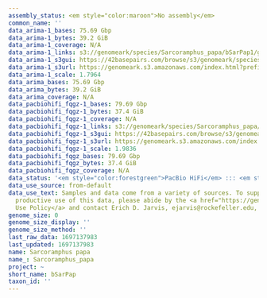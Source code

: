 ```yaml
---
assembly_status: <em style="color:maroon">No assembly</em>
common_name: ''
data_arima-1_bases: 75.69 Gbp
data_arima-1_bytes: 39.2 GiB
data_arima-1_coverage: N/A
data_arima-1_links: s3://genomeark/species/Sarcoramphus_papa/bSarPap1/genomic_data/arima/<br>
data_arima-1_s3gui: https://42basepairs.com/browse/s3/genomeark/species/Sarcoramphus_papa/bSarPap1/genomic_data/arima/
data_arima-1_s3url: https://genomeark.s3.amazonaws.com/index.html?prefix=species/Sarcoramphus_papa/bSarPap1/genomic_data/arima/
data_arima-1_scale: 1.7964
data_arima_bases: 75.69 Gbp
data_arima_bytes: 39.2 GiB
data_arima_coverage: N/A
data_pacbiohifi_fqgz-1_bases: 79.69 Gbp
data_pacbiohifi_fqgz-1_bytes: 37.4 GiB
data_pacbiohifi_fqgz-1_coverage: N/A
data_pacbiohifi_fqgz-1_links: s3://genomeark/species/Sarcoramphus_papa/bSarPap1/genomic_data/pacbio_hifi/<br>
data_pacbiohifi_fqgz-1_s3gui: https://42basepairs.com/browse/s3/genomeark/species/Sarcoramphus_papa/bSarPap1/genomic_data/pacbio_hifi/
data_pacbiohifi_fqgz-1_s3url: https://genomeark.s3.amazonaws.com/index.html?prefix=species/Sarcoramphus_papa/bSarPap1/genomic_data/pacbio_hifi/
data_pacbiohifi_fqgz-1_scale: 1.9836
data_pacbiohifi_fqgz_bases: 79.69 Gbp
data_pacbiohifi_fqgz_bytes: 37.4 GiB
data_pacbiohifi_fqgz_coverage: N/A
data_status: '<em style="color:forestgreen">PacBio HiFi</em> ::: <em style="color:forestgreen">Arima</em>'
data_use_source: from-default
data_use_text: Samples and data come from a variety of sources. To support fair and
  productive use of this data, please abide by the <a href="https://genome10k.soe.ucsc.edu/data-use-policies/">Data
  Use Policy</a> and contact Erich D. Jarvis, ejarvis@rockefeller.edu, with any questions.
genome_size: 0
genome_size_display: ''
genome_size_method: ''
last_raw_data: 1697137983
last_updated: 1697137983
name: Sarcoramphus papa
name_: Sarcoramphus_papa
project: ~
short_name: bSarPap
taxon_id: ''
---
```

